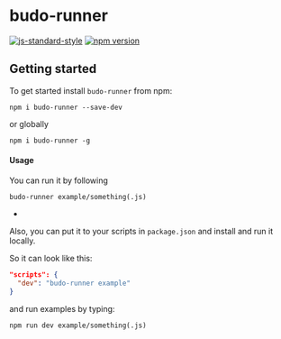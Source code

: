 # budo-runner

<!-- VDOC.badges standard; npm; coveralls -->
<!-- DON'T EDIT THIS SECTION (including comments), INSTEAD RE-RUN `vdoc` TO UPDATE -->
[![js-standard-style](https://img.shields.io/badge/code%20style-standard-brightgreen.svg)](http://standardjs.com/)
[![npm version](https://badge.fury.io/js/budo-runner.svg)](https://badge.fury.io/js/budo-runner)
<!-- VDOC END -->

## Getting started
To get started install `budo-runner` from npm:

```shell
npm i budo-runner --save-dev
```

or globally

```shell
npm i budo-runner -g
```

#### Usage
You can run it by following

```shell
budo-runner example/something(.js)
```

-

Also, you can put it to your scripts in `package.json` and install and run it locally.

So it can look like this:

```json
"scripts": {
  "dev": "budo-runner example"
}
```

and run examples by typing:

```shell
npm run dev example/something(.js)
```
